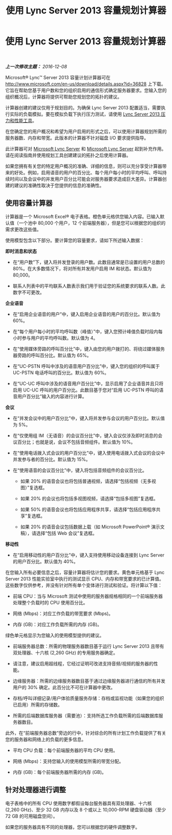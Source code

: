 ﻿---
title: 使用 Lync Server 2013 容量规划计算器
TOCTitle: 使用 Lync Server 2013 容量规划计算器
ms:assetid: e86c1f05-1393-408a-9549-6001572ec50d
ms:mtpsurl: https://technet.microsoft.com/zh-cn/library/Dn362852(v=OCS.15)
ms:contentKeyID: 56271214
ms.date: 12/10/2016
mtps_version: v=OCS.15
ms.translationtype: HT
---

# 使用 Lync Server 2013 容量规划计算器

 

_**上一次修改主题：** 2016-12-08_

Microsoft® Lync™ Server 2013 容量计划计算器可在 <http://www.microsoft.com/en-us/download/details.aspx?id=36828> 上下载。它旨在帮助您基于用户数和您的组织启用的通信形式确定服务器要求。您输入您的组织概况后，计算器将提供可帮助您规划您的拓扑的建议。

计算器创建的建议仅用于规划目的。为确保 Lync Server 2013 配置适当，需要执行实际的负载模拟。要在模拟负载下执行压力测试，请使用 [Lync Server 2013 压力和性能工具](http://go.microsoft.com/fwlink/?linkid=282724)。

在您确定您的用户概况和希望为用户启用的形式之后，可以使用计算器规划所需的服务器数、内存和带宽。此版本的计算器不针对磁盘 I/O 要求提供指导。

此计算器可对 [Microsoft Lync Server](http://go.microsoft.com/fwlink/?linkid=282725) 和 [Microsoft Lync Server](lync-server-2013-planning.md) 起到补充作用。请在阅读指南并使用规划工具创建建议的拓扑之后使用计算器。

如果您拥有有关您的特定用户概况的准确、详细的信息，则可以充分享受计算器带来的好处。例如，启用语音的用户的百分比、每个用户每小时的平均呼叫、呼叫持续时间以及会议中的并发用户百分比可能会对服务器要求造成巨大差异。计算器创建的建议的准确性取决于您提供的信息的准确性。

## 使用容量计算器

计算器是一个 Microsoft Excel® 电子表格。橙色单元格供您输入内容。已输入默认值（一个池中 80,000 个用户，12 个前端服务器），但是您可以根据您的组织的需求更改这些值。

使用模型包含以下部分。要计算您的容量要求，请如下所述输入数据：

**即时消息和状态**

  - 在“用户数”下，键入将并发登录的用户数。此数目通常是已设置的用户总数的 80%。在大多数情况下，将对所有并发用户启用 IM 和状态。默认值为 80,000。

  - 联系人列表中的平均联系人数表示我们用于验证您的系统要求的联系人数。此数字不可更改。

**企业语音**

  - 在“启用企业语音的用户”中，键入启用企业语音的用户的百分比。默认值为 60%。

  - 在“每个用户每小时的平均呼叫数（峰值）”中，键入您预计峰值负载时段内每小时参与用户的平均呼叫数。默认值为 4。

  - 在“使用媒体旁路的呼叫百分比”中，键入由您的用户拨打的、将绕过媒体服务器旁路的呼叫百分比。默认值为 65%。

  - 在“UC-PSTN 呼叫中涉及的语音用户百分比”中，键入您的组织的呼叫属于 UC-PSTN 电话呼叫的百分比。默认值为 60%。

  - 在“UC-UC 呼叫中涉及的语音用户百分比”中，显示启用了企业语音并且只将启用 UC-UC 呼叫的用户百分比。此数目基于您对“启用 UC-PSTN 呼叫的语音用户百分比”输入的内容进行计算。

**会议**

  - 在“并发会议中的用户百分比”中，键入将并发参与会议的用户百分比。默认值为 5%。

  - 在“仅使用组 IM（无语音）的会议百分比”中，键入会议仅涉及即时消息的会议百分比；也就是说，会议不包括音频组件。默认值为 10%。

  - 在“使用电话拨入式会议的用户百分比”中，键入使用电话拨入式会议的会议中并发参与者的百分比。默认值为 15%。

  - 在“使用语音的会议百分比”中，键入将包括音频组件的会议百分比。
    
      - 如果 20% 的语音会议也将包括普通视频，请选择“包括视频（无多视图）”复选框。
    
      - 如果 20% 的会议也将包括多视图视频，请选择“包括多视图”复选框。
    
      - 如果 50% 的语音会议也将包括应用程序共享，请选择“包括应用程序共享”复选框。
    
      - 如果 20% 的语音会议包括数据上载（如 Microsoft PowerPoint® 演示文稿），请选择“包括 Web 会议”复选框。

**移动性**

  - 在“启用移动性的用户百分比”中，键入支持使用移动设备连接到 Lync Server 的用户百分比。默认值为 40%。

在您输入所有必要信息之后，容量计算器将估计您的要求。黄色单元格基于 Lync Server 2013 性能实验室中执行的测试显示 CPU、内存和带宽要求的已计算值。这些数字仅供参考，并没有针对所有单个变体进行测试和验证。将计算以下值：

  - 前端 CPU：当与 Microsoft 测试中使用的服务器规格相同的一个前端服务器处理整个负载时的 CPU 使用百分比。

  - 网络 (Mbps)：对应工作负载的带宽要求 (Mbps)。

  - 内存 (GB)：对应工作负载所需的内存 (GB)。

绿色单元格显示为您输入的使用模型提供的建议。

  - 前端服务器总数：所需的物理服务器数目基于运行 Lync Server 2013 且带有双处理器、十六核 (2,260 GHz) 的专用服务器确定。

  - 请注意，建议启用超线程，它经过证明可改进支持音频/视频的服务器的性能。

  - 边缘服务器：所需的边缘服务器数目基于通过边缘服务器进行通信的所有并发用户的 30% 确定。此百分比不可在计算器中更改。

  - 存档/呼叫详细记录/用户体验质量服务存储：存档或监视功能（如果您的组织已启用）所需的存储数。

  - 所需的后端数据库服务器（需要池）：支持所选工作负载所需的后端数据库服务器数目。

此外，在“前端服务器总数”旁边的行中，针对综合的所有计划工作负载提供了有关您的服务器和网络上的负载的更多信息。

  - 平均 CPU 负载：每个前端服务器的平均 CPU 使用。

  - 网络 (Mbps)：支持您输入的使用模型所需的带宽分配。

  - 内存 (GB)：每个前端服务器所需的内存 (GB)。

## 针对处理器进行调整

电子表格中的所有 CPU 使用数字都假设每台服务器具有双处理器、十六核 (2,260 GHz)、至少 32 GB 内存以及 8 个或以上 10,000-RPM 硬盘驱动器（至少 72 GB 的可用磁盘空间）。

如果您的服务器具有不同的处理器，您可以根据您的硬件调整数字。

